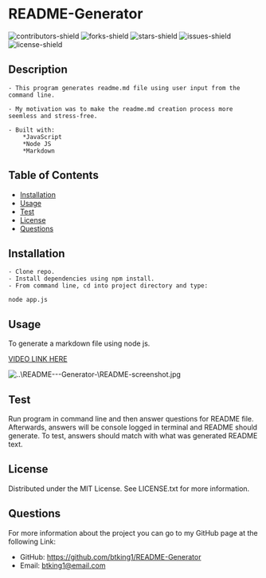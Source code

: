 

# README-Generator
![contributors-shield](https://img.shields.io/github/contributors/btking1/README-Generator?style=for-the-badge)
![forks-shield](https://img.shields.io/github/forks/btking1/README-Generator?style=for-the-badge)
![stars-shield](https://img.shields.io/github/stars/btking1/README-Generator?style=for-the-badge)
![issues-shield](https://img.shields.io/github/issues/btking1/README-Generator?style=for-the-badge)
![license-shield](https://img.shields.io/github/license/btking1/README-Generator?style=for-the-badge)

## Description
   
    - This program generates readme.md file using user input from the command line.
    
    - My motivation was to make the readme.md creation process more seemless and stress-free.
    
    - Built with: 
        *JavaScript
        *Node JS
        *Markdown
    

## Table of Contents 

- [Installation](#installation)
- [Usage](#usage)
- [Test](#test)
- [License](#license)
- [Questions](#questions)

## Installation

    - Clone repo. 
    - Install dependencies using npm install.
    - From command line, cd into project directory and type:
    
```
node app.js
``` 

## Usage

To generate a markdown file using node js.

[VIDEO LINK HERE](https://link-url-here.org)

![..\README---Generator-\README-screenshot.jpg](https://github.com/btking1/README-Generator/blob/main/README-screenshot.jpg)

## Test

Run program in command line and then answer questions for README file. Afterwards, answers will be console logged in terminal and README should generate. To test, answers should match with what was generated README text. 


## License

Distributed under the MIT License. See LICENSE.txt for more information.

## Questions

For more information about the project you can go
to my GitHub page at the following Link:

- GitHub: https://github.com/btking1/README-Generator
- Email: btking1@email.com
